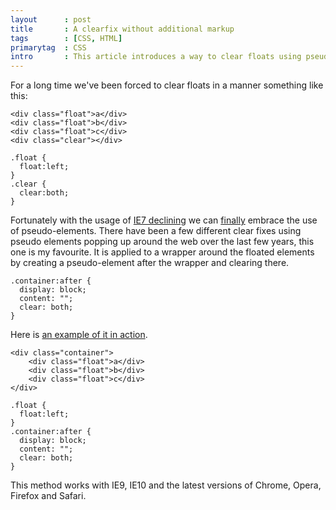 ```yaml
---
layout      : post
title       : A clearfix without additional markup
tags        : [CSS, HTML]
primarytag  : CSS
intro       : This article introduces a way to clear floats using pseudo-elements on a wrapping element.
---
```


For a long time we've been forced to clear floats in a manner something like this:

<!--prettify lang=html-->
    <div class="float">a</div>
    <div class="float">b</div>
    <div class="float">c</div>
    <div class="clear"></div>

<!--prettify lang=css-->
    .float {
      float:left;
    }
    .clear {
      clear:both;
    }

Fortunately with the usage of [IE7 declining][1] we can [finally][2] embrace the use of pseudo-elements. There have been a few different clear fixes using pseudo elements popping up around the web over the last few years, this one is my favourite. It is applied to a wrapper around the floated elements by creating a pseudo-element after the wrapper and clearing there.

<!--prettify lang=css-->
    .container:after {
      display: block;
      content: "";
      clear: both;
    }

Here is [an example of it in action][3].

<!--prettify lang=html-->
    <div class="container">
        <div class="float">a</div>
        <div class="float">b</div>
        <div class="float">c</div>
    </div>

<!--prettify lang=css-->
    .float {
      float:left;
    }
    .container:after {
      display: block;
      content: "";
      clear: both;
    }

This method works with IE9, IE10 and the latest versions of Chrome, Opera, Firefox and Safari.

[1]: http://gs.statcounter.com/#browser_version-AU-monthly-201303-201303-bar
[2]: http://caniuse.com/#search=pseudo-elements
[3]: http://jsfiddle.net/Tyriar/fJfDq/
